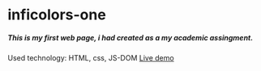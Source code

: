 # inficolors-one
##### This is my first web page, i had created as a my academic assingment.

Used technology: HTML, css, JS-DOM
[Live demo](https://pruthvi145.github.io/inficolors-one)
